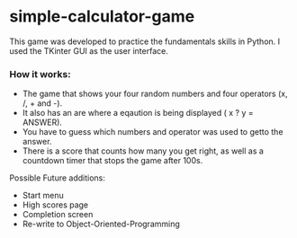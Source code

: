 # simple-calculator-game

This game was developed to practice the fundamentals skills in Python. I used the TKinter GUI as the user interface. 

### How it works:

- The game that shows your four random numbers and four operators (x, /, +  and -). 
- It also has an are where a eqaution is being displayed ( x ? y = ANSWER).
- You have to guess which numbers and operator was used to getto the answer.
- There is a score that counts how many you get right, as well as a countdown timer that stops the game after 100s.

Possible Future additions:
- Start menu
- High scores page
- Completion screen
- Re-write to Object-Oriented-Programming
